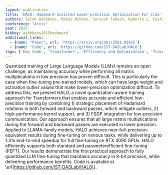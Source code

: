 ```yaml
---
layout: publication
title: 'HALO: Hadamard-assisted Lower-precision Optimization For Llms'
authors: Saleh Ashkboos, Mahdi Nikdan, Soroush Tabesh, Roberto L. Castro, Torsten Hoefler, Dan Alistarh
conference: "Arxiv"
year: 2025
bibkey: ashkboos2025hadamard
additional_links:
  - {name: "Paper", url: 'https://arxiv.org/abs/2501.02625'}
  - {name: "Code", url: 'https://github.com/IST-DASLab/HALO'}
tags: ['Has Code', 'Transformer', 'Efficiency and Optimization', 'Training Techniques', 'Model Architecture', 'Quantization', 'Fine-Tuning', 'Reinforcement Learning', 'Pretraining Methods']
---
```

Quantized training of Large Language Models (LLMs) remains an open challenge,
as maintaining accuracy while performing all matrix multiplications in low
precision has proven difficult. This is particularly the case when fine-tuning
pre-trained models, which can have large weight and activation outlier values
that make lower-precision optimization difficult. To address this, we present
HALO, a novel quantization-aware training approach for Transformers that
enables accurate and efficient low-precision training by combining 1) strategic
placement of Hadamard rotations in both forward and backward passes, which
mitigate outliers, 2) high-performance kernel support, and 3) FSDP integration
for low-precision communication. Our approach ensures that all large matrix
multiplications during the forward and backward passes are executed in lower
precision. Applied to LLAMA-family models, HALO achieves
near-full-precision-equivalent results during fine-tuning on various tasks,
while delivering up to 1.41x end-to-end speedup for full fine-tuning on RTX
4090 GPUs. HALO efficiently supports both standard and parameterefficient
fine-tuning (PEFT). Our results demonstrate the first practical approach to
fully quantized LLM fine-tuning that maintains accuracy in 8-bit precision,
while delivering performance benefits. Code is available at
\url\{https://github.com/IST-DASLab/HALO\}.
